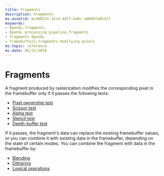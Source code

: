 ```yaml
---
title: Fragments
description: Fragments
ms.assetid: bc400251-32c4-4477-ba0c-a0046fe85327
keywords:
- OpenGL,fragments
- OpenGL processing pipeline,fragments
- fragments OpenGL
- framebuffers,fragments modifying pixels
ms.topic: reference
ms.date: 05/31/2018
---
```


# Fragments

A fragment produced by rasterization modifies the corresponding pixel in the framebuffer only if it passes the following tests:

-   [Pixel ownership test](pixel-ownership-test.md)
-   [Scissor test](scissor-test.md)
-   [Alpha test](alpha-test.md)
-   [Stencil test](stencil-test.md)
-   [Depth-buffer test](depth-buffer-test.md)

If it passes, the fragment's data can replace the existing framebuffer values, or you can combine it with existing data in the framebuffer, depending on the state of certain modes. You can combine the fragment with data in the framebuffer by:

-   [Blending](blending.md)
-   [Dithering](dithering.md)
-   [Logical operations](logical-operations.md)

 

 




